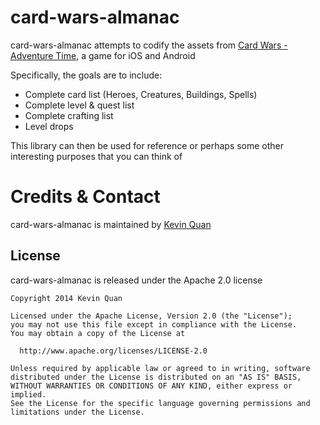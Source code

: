 card-wars-almanac
=================
card-wars-almanac attempts to codify the assets from  [Card Wars - Adventure Time](https://play.google.com/store/apps/details?id=com.turner.cardwars), a game for iOS and Android

Specifically, the goals are to include:
* Complete card list (Heroes, Creatures, Buildings, Spells)
* Complete level & quest list
* Complete crafting list
* Level drops

This library can then be used for reference or perhaps some other interesting purposes that you can think of 

Credits & Contact
=================

card-wars-almanac is maintained by [Kevin Quan](mailto:kevin.quan+github@gmail.com)

License
-------
card-wars-almanac is released under the Apache 2.0 license

    Copyright 2014 Kevin Quan
    
    Licensed under the Apache License, Version 2.0 (the "License");
    you may not use this file except in compliance with the License.
    You may obtain a copy of the License at
    
      http://www.apache.org/licenses/LICENSE-2.0
    
    Unless required by applicable law or agreed to in writing, software
    distributed under the License is distributed on an "AS IS" BASIS,
    WITHOUT WARRANTIES OR CONDITIONS OF ANY KIND, either express or implied.
    See the License for the specific language governing permissions and
    limitations under the License.

